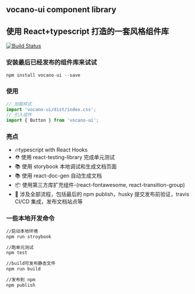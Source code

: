 
## vocano-ui component library

## 使用 React+typescript 打造的一套风格组件库


[![Build Status](https://travis-ci.com/SuperLuckyYU/vocano-ui.svg?branch=master)](https://travis-ci.com/SuperLuckyYU/vocano-ui)

### 安装最后已经发布的组件库来试试

```javascript
npm install vocano-ui --save
```

### 使用

```javascript
// 加载样式
import 'vocano-ui/dist/index.css';
// 引入组件
import { Button } from 'vocano-ui';
```

### 亮点

- 🔥typescript with React Hooks
- ⛑️ 使用 react-testing-library 完成单元测试
- 📚 使用 storybook 本地调试和生成文档页面
- 📚 使用 react-doc-gen 自动生成文档
- 📦 使用第三方库扩充组件-(react-fontawesome, react-transition-group)
- 🎉 涉及全部流程，包括最后的 npm publish，husky 提交发布前验证，travis CI/CD 集成，发布文档站点等

### 一些本地开发命令

```bash
//启动本地环境
npm run stroybook

//跑单元测试
npm test

//build可发布静态文件
npm run build

//发布到 npm
npm publish
```
